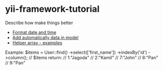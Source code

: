 # yii-framework-tutorial
Describe how make things better

* [Format date and time](/docs/dateFormat.md)
* [Add automatically data in model](/docs/modelFilledCustomData.md)
* [Helper array - examples](/docs/helperExamples.md)


Example:
        $items = User::find()
            ->select(['first_name'])
            ->indexBy('id')
            ->column();
        // $items return:
            // 1:"Jagoda"
            // 2:"Kamil"
            // 7:"John"
            // 8:"Pan"
            // 9:"Pan"
